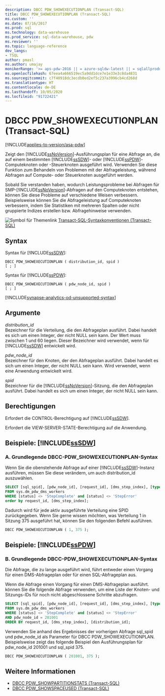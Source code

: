 ```yaml
---
description: DBCC PDW_SHOWEXECUTIONPLAN (Transact-SQL)
title: DBCC PDW_SHOWEXECUTIONPLAN (Transact-SQL)
ms.custom: ''
ms.date: 07/16/2017
ms.prod: sql
ms.technology: data-warehouse
ms.prod_service: sql-data-warehouse, pdw
ms.reviewer: ''
ms.topic: language-reference
dev_langs:
- TSQL
author: pmasl
ms.author: umajay
monikerRange: '>= aps-pdw-2016 || = azure-sqldw-latest || = sqlallproducts-allversions'
ms.openlocfilehash: 67eea4a666519ec5a9dd1dce7e1e33e3c8da4831
ms.sourcegitcommit: c7f40918dc3ecdb0ed2ef5c237a3996cb4cd268d
ms.translationtype: HT
ms.contentlocale: de-DE
ms.lasthandoff: 10/05/2020
ms.locfileid: "91722421"
---
```

# <a name="dbcc-pdw_showexecutionplan-transact-sql"></a>DBCC PDW_SHOWEXECUTIONPLAN (Transact-SQL)

[!INCLUDE[applies-to-version/asa-pdw](../../includes/applies-to-version/asa-pdw.md)]

Zeigt den [!INCLUDE[ssNoVersion](../../includes/ssnoversion-md.md)]-Ausführungsplan für eine Abfrage an, die auf einem bestimmten [!INCLUDE[ssSDW](../../includes/sssdw-md.md)]- oder [!INCLUDE[ssPDW](../../includes/sspdw-md.md)]-Computeknoten oder -Steuerknoten ausgeführt wird. Verwenden Sie diese Funktion zum Behandeln von Problemen mit der Abfrageleistung, während Abfragen auf Compute- oder Steuerknoten ausgeführt werden.
  
Sobald Sie verstanden haben, wodurch Leistungsprobleme bei Abfragen für SMP-[!INCLUDE[ssNoVersion](../../includes/ssnoversion-md.md)]-Abfragen auf den Computeknoten entstehen, können Sie diese Probleme auf verschiedene Weisen verbessern. Beispielsweise können Sie die Abfrageleistung auf Computeknoten verbessern, indem Sie Statistiken mit mehreren Spalten oder nicht gruppierte Indizes erstellen bzw. Abfragehinweise verwenden.
  
![Symbol für Themenlink](../../database-engine/configure-windows/media/topic-link.gif "Symbol für Themenlink") [Transact-SQL-Syntaxkonventionen &#40;Transact-SQL&#41;](../../t-sql/language-elements/transact-sql-syntax-conventions-transact-sql.md)
  
## <a name="syntax"></a>Syntax  
Syntax für [!INCLUDE[ssSDW](../../includes/sssdwfull-md.md)]:

```syntaxsql
DBCC PDW_SHOWEXECUTIONPLAN ( distribution_id, spid )  
[ ; ]  
```  

Syntax für [!INCLUDE[ssPDW](../../includes/sspdw-md.md)]:
  
```syntaxsql
DBCC PDW_SHOWEXECUTIONPLAN ( pdw_node_id, spid )  
[ ; ]  
```  

[!INCLUDE[synapse-analytics-od-unsupported-syntax](../../includes/synapse-analytics-od-unsupported-syntax.md)]

## <a name="arguments"></a>Argumente  
 *distribution_id*  
 Bezeichner für die Verteilung, die den Abfrageplan ausführt. Dabei handelt es sich um einen Integer, der nicht NULL sein kann. Der Wert muss zwischen 1 und 60 liegen. Dieser Bezeichner wird verwendet, wenn für [!INCLUDE[ssSDW](../../includes/sssdw-md.md)] entwickelt wird.  
  
 *pdw_node_id*  
 Bezeichner für den Knoten, der den Abfrageplan ausführt. Dabei handelt es sich um einen Integer, der nicht NULL sein kann. Wird verwendet, wenn eine Anwendung entwickelt wird.  
  
 *spid*  
 Bezeichner für die [!INCLUDE[ssNoVersion](../../includes/ssnoversion-md.md)]-Sitzung, die den Abfrageplan ausführt. Dabei handelt es sich um einen Integer, der nicht NULL sein kann.  
  
## <a name="permissions"></a>Berechtigungen  
 Erfordert die CONTROL-Berechtigung auf [!INCLUDE[ssSDW](../../includes/sssdw-md.md)].  
  
Erfordert die VIEW-SERVER-STATE-Berechtigung auf die Anwendung.
  
## <a name="examples-sssdw"></a>Beispiele: [!INCLUDE[ssSDW](../../includes/sssdw-md.md)]  
  
### <a name="a-dbcc-pdw_showexecutionplan-basic-syntax"></a>A. Grundlegende DBCC-PDW_SHOWEXECUTIONPLAN-Syntax  
 Wenn Sie die obenstehende Abfrage auf einer [!INCLUDE[ssSDW](../../includes/sssdw-md.md)]-Instanz ausführen, müssen Sie diese verändern, um auch distribution_id auszuwählen.  
  
```sql
SELECT [sql_spid], [pdw_node_id], [request_id], [dms_step_index], [type], [start_time], [end_time], [status], [distribution_id]  
FROM sys.dm_pdw_dms_workers   
WHERE [status] <> 'StepComplete' and [status] <> 'StepError'  
order by request_id, [dms_step_index];  
```  
  
Dadurch wird für jede aktiv ausgeführte Verteilung eine SPID zurückgegeben. Wenn Sie gerne wissen möchten, was Verteilung 1 in Sitzung 375 ausgeführt hat, können Sie den folgenden Befehl ausführen.
  
```sql
DBCC PDW_SHOWEXECUTIONPLAN ( 1, 375 );  
```  

## <a name="examples-sspdw"></a>Beispiele: [!INCLUDE[ssPDW](../../includes/sspdw-md.md)]  
### <a name="b-dbcc-pdw_showexecutionplan-basic-syntax"></a>B. Grundlegende DBCC-PDW_SHOWEXECUTIONPLAN-Syntax  
 Die Abfrage, die zu lange ausgeführt wird, führt entweder einen Vorgang für einen DMS-Abfrageplan oder für einen SQL-Abfrageplan aus.  
  
Wenn die Abfrage einen Vorgang für einen DMS-Abfrageplan ausführt. können Sie die folgende Abfrage verwenden, um eine Liste der Knoten- und Sitzungs-IDs für noch nicht abgeschlossene Schritte abzufragen.
  
```sql
SELECT [sql_spid], [pdw_node_id], [request_id], [dms_step_index], [type], [start_time], [end_time], [status]   
FROM sys.dm_pdw_dms_workers   
WHERE [status] <> 'StepComplete' and [status] <> 'StepError'  
AND pdw_node_id = 201001   
ORDER BY request_id, [dms_step_index], [distribution_id];  
```  
  
Verwenden Sie anhand des Ergebnisses der vorherigen Abfrage sql_spid und pdw_node_id als Parameter für DBCC PDW_SHOWEXECUTIONPLAN. Beispielsweise zeigt das folgende Beispiel den Ausführungsplan für pdw_node_id 201001 und sql_spid 375.
  
```sql
DBCC PDW_SHOWEXECUTIONPLAN ( 201001, 375 );  
```  

## <a name="see-also"></a>Weitere Informationen

- [DBCC PDW_SHOWPARTITIONSTATS &#40;Transact-SQL&#41;](dbcc-pdw-showpartitionstats-transact-sql.md)  
- [DBCC PDW_SHOWSPACEUSED &#40;Transact-SQL&#41;](dbcc-pdw-showspaceused-transact-sql.md)
